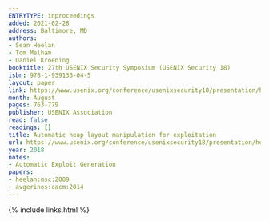 ```yaml
---
ENTRYTYPE: inproceedings
added: 2021-02-28
address: Baltimore, MD
authors:
- Sean Heelan
- Tom Melham
- Daniel Kroening
booktitle: 27th USENIX Security Symposium (USENIX Security 18)
isbn: 978-1-939133-04-5
layout: paper
link: https://www.usenix.org/conference/usenixsecurity18/presentation/heelan
month: August
pages: 763-779
publisher: USENIX Association
read: false
readings: []
title: Automatic heap layout manipulation for exploitation
url: https://www.usenix.org/conference/usenixsecurity18/presentation/heelan
year: 2018
notes:
- Automatic Exploit Generation
papers:
- heelan:msc:2009
- avgerinos:cacm:2014
---
```

{% include links.html %}

